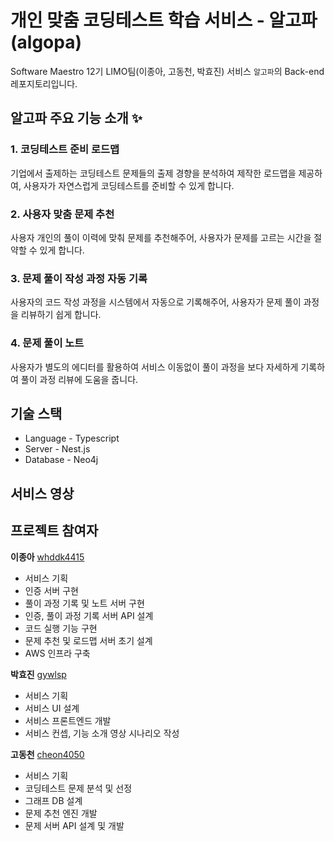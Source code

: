 # 개인 맞춤 코딩테스트 학습 서비스 - 알고파(algopa)

Software Maestro 12기 LIMO팀(이종아, 고동천, 박효진) 서비스 `알고파`의 Back-end 레포지토리입니다.

## 알고파 주요 기능 소개 ✨

### 1. **코딩테스트 준비 로드맵**

기업에서 출제하는 코딩테스트 문제들의 출제 경향을 분석하여 제작한 로드맵을 제공하여, 사용자가 자연스럽게 코딩테스트를 준비할 수 있게 합니다.

### 2. **사용자 맞춤 문제 추천**

사용자 개인의 풀이 이력에 맞춰 문제를 추천해주어, 사용자가 문제를 고르는 시간을 절약할 수 있게 합니다.

### 3. **문제 풀이 작성 과정 자동 기록**

사용자의 코드 작성 과정을 시스템에서 자동으로 기록해주어, 사용자가 문제 풀이 과정을 리뷰하기 쉽게 합니다.

### 4. **문제 풀이 노트**

사용자가 별도의 에디터를 활용하여 서비스 이동없이 풀이 과정을 보다 자세하게 기록하여 풀이 과정 리뷰에 도움을 줍니다.

## 기술 스택

- Language - Typescript
- Server - Nest.js
- Database - Neo4j

## 서비스 영상


## 프로젝트 참여자

**이종아** [whddk4415](https://github.com/whddk4415)
- 서비스 기획
- 인증 서버 구현
- 풀이 과정 기록 및 노트 서버 구현
- 인증, 풀이 과정 기록 서버 API 설계
- 코드 실행 기능 구현
- 문제 추천 및 로드맵 서버 초기 설계
- AWS 인프라 구축

**박효진** [gywlsp](https://github.com/gywlsp)
- 서비스 기획
- 서비스 UI 설계
- 서비스 프론트엔드 개발
- 서비스 컨셉, 기능 소개 영상 시나리오 작성 

**고동천** [cheon4050](https://github.com/cheon4050)
- 서비스 기획
- 코딩테스트 문제 분석 및 선정
- 그래프 DB 설계
- 문제 추천 엔진 개발
- 문제 서버 API 설계 및 개발


